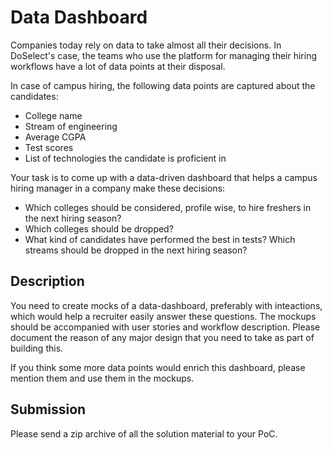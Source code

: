 # Data Dashboard

Companies today rely on data to take almost all their decisions. In DoSelect's
case, the teams who use the platform for managing their hiring workflows
have a lot of data points at their disposal.

In case of campus hiring, the following data points are captured about the
candidates:
 - College name
 - Stream of engineering
 - Average CGPA
 - Test scores
 - List of technologies the candidate is proficient in

Your task is to come up with a data-driven dashboard that helps a campus
hiring manager in a company make these decisions:
 - Which colleges should be considered, profile wise, to hire freshers in the
 next hiring season?
 - Which colleges should be dropped?
 - What kind of candidates have performed the best in tests? Which streams should
 be dropped in the next hiring season?

## Description

You need to create mocks of a data-dashboard, preferably with inteactions, which
would help a recruiter easily answer these questions. The mockups should be
accompanied with user stories and workflow description. Please document the reason
of any major design that you need to take as part of building this.

If you think some more data points would enrich this dashboard, please mention
them and use them in the mockups.

## Submission

Please send a zip archive of all the solution material to your PoC.